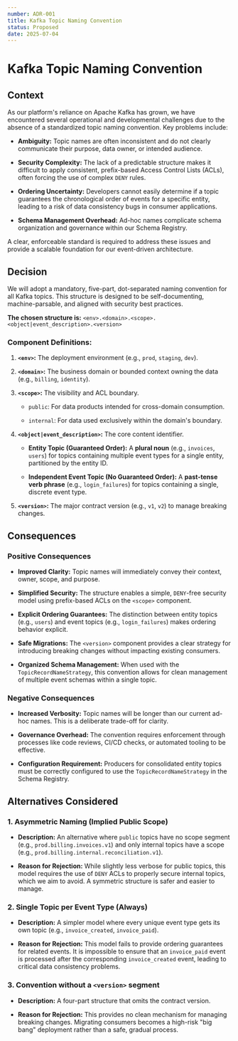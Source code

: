 ```yaml
---
number: ADR-001
title: Kafka Topic Naming Convention
status: Proposed
date: 2025-07-04
---
```


# Kafka Topic Naming Convention

## Context

As our platform's reliance on Apache Kafka has grown, we have encountered several operational and developmental challenges due to the absence of a standardized topic naming convention. Key problems include:

-   **Ambiguity:** Topic names are often inconsistent and do not clearly communicate their purpose, data owner, or intended audience.

-   **Security Complexity:** The lack of a predictable structure makes it difficult to apply consistent, prefix-based Access Control Lists (ACLs), often forcing the use of complex `DENY` rules.

-   **Ordering Uncertainty:** Developers cannot easily determine if a topic guarantees the chronological order of events for a specific entity, leading to a risk of data consistency bugs in consumer applications.

-   **Schema Management Overhead:** Ad-hoc names complicate schema organization and governance within our Schema Registry.

A clear, enforceable standard is required to address these issues and provide a scalable foundation for our event-driven architecture.

## Decision

We will adopt a mandatory, five-part, dot-separated naming convention for all Kafka topics. This structure is designed to be self-documenting, machine-parsable, and aligned with security best practices.

**The chosen structure is:** `<env>.<domain>.<scope>.<object|event_description>.<version>`

### Component Definitions:

1. **`<env>`:** The deployment environment (e.g., `prod`, `staging`, `dev`).

2. **`<domain>`:** The business domain or bounded context owning the data (e.g., `billing`, `identity`).

3. **`<scope>`:** The visibility and ACL boundary.

    - `public`: For data products intended for cross-domain consumption.

    - `internal`: For data used exclusively within the domain's boundary.

4. **`<object|event_description>`:** The core content identifier.

    - **Entity Topic (Guaranteed Order):** A **plural noun** (e.g., `invoices`, `users`) for topics containing multiple event types for a single entity, partitioned by the entity ID.

    - **Independent Event Topic (No Guaranteed Order):** A **past-tense verb phrase** (e.g., `login_failures`) for topics containing a single, discrete event type.

5. **`<version>`:** The major contract version (e.g., `v1`, `v2`) to manage breaking changes.

## Consequences

### Positive Consequences

-   **Improved Clarity:** Topic names will immediately convey their context, owner, scope, and purpose.

-   **Simplified Security:** The structure enables a simple, `DENY`-free security model using prefix-based ACLs on the `<scope>` component.

-   **Explicit Ordering Guarantees:** The distinction between entity topics (e.g., `users`) and event topics (e.g., `login_failures`) makes ordering behavior explicit.

-   **Safe Migrations:** The `<version>` component provides a clear strategy for introducing breaking changes without impacting existing consumers.

-   **Organized Schema Management:** When used with the `TopicRecordNameStrategy`, this convention allows for clean management of multiple event schemas within a single topic.

### Negative Consequences

-   **Increased Verbosity:** Topic names will be longer than our current ad-hoc names. This is a deliberate trade-off for clarity.

-   **Governance Overhead:** The convention requires enforcement through processes like code reviews, CI/CD checks, or automated tooling to be effective.

-   **Configuration Requirement:** Producers for consolidated entity topics must be correctly configured to use the `TopicRecordNameStrategy` in the Schema Registry.

## Alternatives Considered

### 1. Asymmetric Naming (Implied Public Scope)

-   **Description:** An alternative where `public` topics have no scope segment (e.g., `prod.billing.invoices.v1`) and only internal topics have a scope (e.g., `prod.billing.internal.reconciliation.v1`).

-   **Reason for Rejection:** While slightly less verbose for public topics, this model requires the use of `DENY` ACLs to properly secure internal topics, which we aim to avoid. A symmetric structure is safer and easier to manage.

### 2. Single Topic per Event Type (Always)

-   **Description:** A simpler model where every unique event type gets its own topic (e.g., `invoice_created`, `invoice_paid`).

-   **Reason for Rejection:** This model fails to provide ordering guarantees for related events. It is impossible to ensure that an `invoice_paid` event is processed after the corresponding `invoice_created` event, leading to critical data consistency problems.

### 3. Convention without a `<version>` segment

-   **Description:** A four-part structure that omits the contract version.

-   **Reason for Rejection:** This provides no clean mechanism for managing breaking changes. Migrating consumers becomes a high-risk "big bang" deployment rather than a safe, gradual process.

